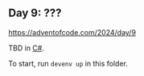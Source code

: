 ## Day 9: ???

https://adventofcode.com/2024/day/9

TBD in [C#](https://learn.microsoft.com/en-us/dotnet/csharp/).

To start, run `devenv up` in this folder.